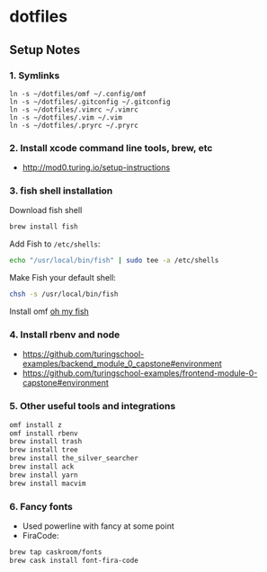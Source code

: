 dotfiles
========

## Setup Notes

### 1. Symlinks

```
ln -s ~/dotfiles/omf ~/.config/omf
ln -s ~/dotfiles/.gitconfig ~/.gitconfig
ln -s ~/dotfiles/.vimrc ~/.vimrc
ln -s ~/dotfiles/.vim ~/.vim
ln -s ~/dotfiles/.pryrc ~/.pryrc
```

### 2. Install xcode command line tools, brew, etc

* http://mod0.turing.io/setup-instructions
  
### 3. fish shell installation
Download fish shell

```sh
brew install fish
```

Add Fish to `/etc/shells`:

```sh
echo "/usr/local/bin/fish" | sudo tee -a /etc/shells
```

Make Fish your default shell:

```sh
chsh -s /usr/local/bin/fish
```

Install omf [oh my fish](https://github.com/oh-my-fish/oh-my-fish)

### 4. Install rbenv and node

* https://github.com/turingschool-examples/backend_module_0_capstone#environment
* https://github.com/turingschool-examples/frontend-module-0-capstone#environment


### 5. Other useful tools and integrations

```sh
omf install z
omf install rbenv
brew install trash
brew install tree
brew install the_silver_searcher
brew install ack
brew install yarn
brew install macvim
```

### 6. Fancy fonts

* Used powerline with fancy at some point
* FiraCode:

```sh
brew tap caskroom/fonts
brew cask install font-fira-code
```  
